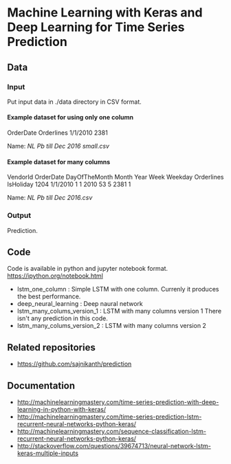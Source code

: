 # Machine Learning with Keras and Deep Learning for Time Series Prediction

## Data

### Input
Put input data in ./data directory in CSV format.

#### Example dataset for using only one column
OrderDate	Orderlines
1/1/2010	2381

Name: *NL Pb till Dec 2016 small.csv*

#### Example dataset for many columns
VendorId	OrderDate	DayOfTheMonth	Month	Year	Week	Weekday	Orderlines	IsHoliday
1204	1/1/2010	1	1	2010	53	5	2381	1

Name: *NL Pb till Dec 2016.csv*

### Output
Prediction.

## Code
Code is available in python and jupyter notebook format.
https://ipython.org/notebook.html

* lstm_one_column : Simple LSTM with one column.
  Currenly it produces the best performance.
* deep_neural_learning : Deep naural network
* lstm_many_colums_version_1 : LSTM with many columns version 1
  There isn't any prediction in this code.
* lstm_many_colums_version_2 : LSTM with many columns version 2

## Related repositories
* https://github.com/sajnikanth/prediction

## Documentation
* http://machinelearningmastery.com/time-series-prediction-with-deep-learning-in-python-with-keras/
* http://machinelearningmastery.com/time-series-prediction-lstm-recurrent-neural-networks-python-keras/
* http://machinelearningmastery.com/sequence-classification-lstm-recurrent-neural-networks-python-keras/
* http://stackoverflow.com/questions/39674713/neural-network-lstm-keras-multiple-inputs
